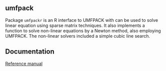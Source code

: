 ## umfpack

Package `umfpackr` is an R interface to UMFPACK with can be used
to solve linear equation using sparse matrix techniques. It also implements a function to solve non-linear equations by a Newton method, also employing UMFPACK.
The non-linear solvers included a simple cubic line search.

## Documentation

[Reference manual](umfpackr.pdf)
